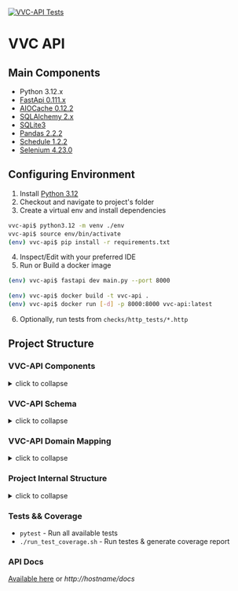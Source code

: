 [![VVC-API Tests](https://github.com/Sombra-MLET2/vvc-api/actions/workflows/vvc-api.yaml/badge.svg)](https://github.com/Sombra-MLET2/vvc-api/actions/workflows/vvc-api.yaml)

# VVC API

## Main Components

* Python 3.12.x
* [FastApi 0.111.x](https://fastapi.tiangolo.com/tutorial/)
* [AIOCache 0.12.2](https://pypi.org/project/aiocache/)
* [SQLAlchemy 2.x](https://docs.sqlalchemy.org/en/20/contents.html)
* [SQLite3](https://www.sqlite.org/index.html)
* [Pandas 2.2.2](https://pandas.pydata.org/)
* [Schedule 1.2.2](https://schedule.readthedocs.io/en/stable/index.html)
* [Selenium 4.23.0](https://selenium-python.readthedocs.io/)

## Configuring Environment

1. Install [Python 3.12](https://www.python.org/downloads/)
2. Checkout and navigate to project's folder
3. Create a virtual env and install dependencies
```bash
vvc-api$ python3.12 -m venv ./env
vvc-api$ source env/bin/activate
(env) vvc-api$ pip install -r requirements.txt
```
4. Inspect/Edit with your preferred IDE
5. Run or Build a docker image
```bash
(env) vvc-api$ fastapi dev main.py --port 8000
```
```bash
(env) vvc-api$ docker build -t vvc-api .
(env) vvc-api$ docker run [-d] -p 8000:8000 vvc-api:latest
```
6. Optionally, run tests from `checks/http_tests/*.http`

## Project Structure

### VVC-API Components
<details closed>
  <summary>click to collapse</summary>
    
![VVC Api Main Components](imgs/vvc-comps.png)

</details>

### VVC-API Schema
<details closed>
  <summary>click to collapse</summary>
    
![VVC DB Schema](imgs/vvc-schema.png)

</details>

### VVC-API Domain Mapping
<details closed>
  <summary>click to collapse</summary>
  
#### Production Domain
* **Embrapa Domain**: Produção
* **Data Categories**: N/A (Single CSV file)
* **Database Table**: productions
* The _Produção.csv_ file encompasses all production data without further categorization.


#### Processing Domain

**Embrapa Domain**: Processamento
* **Data Categories**: Viníferas, Americanas e híbridas, Uvas de mesa, Sem classificação
* **Database Table**: processing
* Has multiple CSV files (_ProcessaViniferas.csv, ProcessaAmericanas.csv, ProcessaMesa.csv, ProcessaSemclass.csv_) describing its categories.

#### Commercialization Domain

* **Embrapa Domain**: Comercialização
* **Data Categories**: N/A (Single CSV file)
* **Database Table**: sales
* The Comercio.csv file contains all commercialization data and will be mapped to the **sales** table.

#### Imports Domain

* **Embrapa Domain**: Importação
* **Data Categories**: Vinhos de mesa, Espumantes, Uvas frescas, Uvas passas, Suco de uva
* **Database Table**: imports
* The import data is categorized into multiple CSV files (ImpVinhos.csv, ImpEspumantes.csv, ImpFrescas.csv, ImpPassas.csv, ImpSuco.csv). 

#### Exports Domain

* **Embrapa Domain**: Exportação
* **Data Categories**: Vinhos de mesa, Espumantes, Uvas frescas, Suco de uva
* **Database Table**: exports
* Similar to the imports domain, exports data is categorized into multiple CSV files (with similar naming conventions also).

</details>

### Project Internal Structure

<details closed>
  <summary>click to collapse</summary>
    
```
├── appscheduler
├── dataprocessing – módulo de importação dos CSVs, responsável por gerenciar o processo e delegar para os parsers. 
├── Dockerfile
├── dtos
├── infra
    ├── cache
    ├── converter
    ├── database
    └── security
├── main.py
├── models
├── repositories
    ├── category_repository.py
    ├── exports_repository.py
    └── ... 
├── requirements.txt
├── routes
├── scraping
└── ucs
    ├── categories
    ├── imports
    └── token
    └── ...
```

* **appscheduler** - Scheduler logic & job setup to map and scrape [Embrapa](http://vitibrasil.cnpuv.embrapa.br/index.php?opcao=opt_01) csv datasets
* **Dockerfile** - Minimal configuration to build an image
* **infra** - Database, repositories and other infra-related scripts
* **models** - Core models of this API
* **requirements.txt** - Project dependencies - install them before running the project
* **routes** - FastAPI routes definition scripts
* **scraping** - Selenium/FF based scraping component 
* **ucs** - API use cases 

</details>

### Tests && Coverage

* `pytest` - Run all available tests
* `./run_test_coverage.sh` - Run testes & generate coverage report

### API Docs

[Available here](http://localhost:8000/docs) or _http://hostname/docs_

